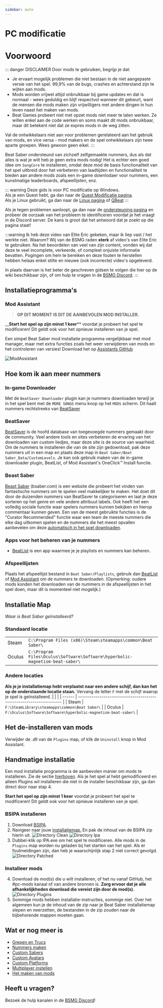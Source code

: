 ```yaml
---
sidebar: auto
---
```


# PC modificatie
# Voorwoord

::: danger DISCLAIMER Door mods te gebruiken, begrijp je dat:
- Je ervaart mogelijk problemen die niet bestaan in de niet aangepaste versie van het spel. 99,9% van de bugs, crashes en achterstand zijn te wijten aan mods.
- Mods worden vrijwel altijd onbruikbaar bij game updates en dat is normaal - wees geduldig en blijf respectvol wanneer dit gebeurt, want de mensen die mods maken zijn vrijwilligers met andere dingen in hun leven naast het maken van mods.
- Beat Games probeert niet met opzet mods niet meer te laten werken. Ze willen enkel aan de code werken en soms maakt dit mods onbruikbaar, maar dit betekent niet dat ze expres mods in de weg zitten.

Val de ontwikkelaars niet aan voor problemen gerelateerd aan het gebruik van mods, en vice versa - mod makers en de spel ontwikkelaars zijn twee aparte groepen. Wees gewoon geen eikel. :::

Beat Saber ondersteund van zichzelf zelfgemaakte nummers, dus als dat alles is wat je wilt heb je geen extra mods nodig! Het is echter een goed idee om `SongCore` te installeren, omdat deze mod de basis functionaliteit van het spel uitbreid door het verbeteren van laadtijden en functionaliteit te bieden aan andere mods zoals een in-game downlodaer voor nummers, een kunstmatige leaderboards, afspeellijsten, enz.

::: warning Deze gids is voor PC modificatie op Windows.   
Als je een Quest hebt, ga dan naar de [Quest Modificatie pagina](/quest-modding.md).  
Als je Linux gebruikt, ga dan naar de [Linux pagina](/modding/linux.md) of [QBeat](https://github.com/geefr/beatsaber-linux-goodies/blob/master/README.md) :::

Als je tegen problemen aanloopt, ga dan naar de [ondersteuning pagina](./support) en probeer de oorzaak van het probleem te identificeren voordat je het vraagt in de Discord server. De kans is groot dat het antwoord dat je zoekt op die pagina staat!

:::warning Ik heb deze video van Elite Eric gekeken, maar ik liep vast / het werkte niet. Waarom? Wij van de BSMG raden **sterk** af video's van Elite Eric te gebruiken. Na het beoordelen van veel van zijn content, vonden wij dat deze te veel incomplete, verkeerde, of compleet onjuiste informatie bevatten. Pogingen om hem te bereiken en deze fouten te herstellen hebben helaas enkel stilte en nieuwe (ook incorrecte) video's opgeleverd.

In plaats daarvan is het beter de geschreven gidsen te volgen die hier op de wiki beschikbaar zijn, of om hulp te vragen in de [BSMG Discord](https://discord.gg/beatsabermods). :::

## Installatieprogramma's
### Mod Assistant
> **OP DIT MOMENT IS DIT DE AANBEVOLEN MOD INSTALLER.**

__**Start het spel op zijn minst 1 keer**** voordat je probeert het spel te modificeren! Dit geldt ook voor het opnieuw installeren van je spel.

Een simpel Beat Saber mod installatie programma vergelijkbaar met mod manager, maar met extra functies zoals het weer verwijderen van mods en het controleren van versies! Download het op [Assistants GitHub](https://github.com/Assistant/ModAssistant/releases/latest)

![ModAssistant](~@images/beginners-guide/modassistant.png)

## Hoe kom ik aan meer nummers
### In-game Downloader
Met de `BeatSaver Downloader` plugin kan je nummers downloaden terwijl je in het spel bent met de `MORE SONGS` menu knop op het `MODS` scherm. Dit haalt nummers rechtstreeks van [BeatSaver](https://beatsaver.com)

### BeatSaver
[BeatSaver](https://beatsaver.com) is de hoofd database van toegevoegde nummers gemaakt door de community. Veel andere tools en sites verbeteren de ervaring van het downloaden van custom liedjes, maar deze site is de source van waarheid. Om de nummers te installeren die van de site zijn gedownload, pak deze nummers uit in een map en plaats deze map in `Beat Saber/Beat Saber_Data/CustomLevels`.  Je kan ook gebruik maken van de in-game downloader plugin, BeatList, of Mod Assistant's OneClick™ Install functie.

### Beast Saber
[Beast Saber](https://www.bsaber.com) (bsaber.com) is een website die probeert het vinden van fantastische nummers om te spelen veel makkelijker te maken. Het doet dit door de duizenden nummers van BeatSaver te categoriseren en laat je deze sorteren op het genre en vele andere attribuut labels. Ook heeft het een volledig sociale functie waar spelers nummers kunnen bekijken en hierop commentaar kunnen geven. Een van de meest gebruikte functies is de "Curator Recommended" functie waar een team de meeste nummers die elke dag uitkomen spelen en de nummers die het meest opvallen aanbevelen om deze [automatisch in het spel downloaden](https://bsaber.com/beatsync/).

### Apps voor het beheren van je nummers
* [BeatList](https://github.com/Alaanor/beatlist) is een app waarmee je je playlists en nummers kan beheren.

### Afspeellijsten
Plaats het afspeellijst bestand in `Beat Saber/Playlists`, gebruik dan [BeatList](https://github.com/Alaanor/beatlist) of [Mod Assistant](https://github.com/Assistant/ModAssistant) om de nummers te downloaden. (Opmerking: oudere mods konden het downloaden van de nummers in de afspeellijsten in het spel doen, maar dit is momenteel niet mogelijk.)

## Installatie Map
_Waar is Beat Saber geïnstalleerd?_

### Standaard locatie
|        |                                                                                      |
| ------ | ------------------------------------------------------------------------------------ |
| Steam  | `C:\Program Files (x86)\Steam\steamapps\common\Beat Saber\`                  |
| Oculus | `C:\Program Files\Oculus\Software\Software\hyperbolic-magnetism-beat-saber\` |

### Andere locaties
**Als je je installatiemap hebt verplaatst naar een andere schijf, dan kan het op de onderstaande locatie staan.** Vervang de letter `F` met de schijf waarop je spel is geïnstalleerd.
|        |                                                                       |
| ------ | --------------------------------------------------------------------- |
| Steam  | `F:\SteamLibrary\steamapps\common\Beat Saber\`                 |
| Oculus | `F:\Oculus\Software\Software\hyperbolic-magnetism-beat-saber\` |

## Het de-installeren van mods
Verwijder de .dll van de `Plugins` map, of klik de `Uninstall` knop in Mod Assistant.

## Handmatige installatie
Een mod installatie programma is de aanbevolen manier om mods te installeren. Zie de sectie [hierboven](#installers). Als je het spel al hebt gemodificeerd en alleen Plugins wil installeren die niet in de installer beschikbaar zijn, ga dan direct door naar stap 4.

**Start het spel op zijn minst 1 keer** voordat je probeert het spel te modificeren! Dit geldt ook voor het opnieuw installeren van je spel.
### BSIPA installeren
1. Download [BSIPA](https://github.com/bsmg/BeatSaber-IPA-Reloaded/releases).
2. Navigeer naar jouw [installatiemap.](#install-folder) En pak de inhoud van de BSIPA zip hierin uit. ![Directory Clean](~@images/beginners-guide/directory-clean.png "Directory Clean") ![Directory Ipa](~@images/beginners-guide/directory-ipa.png "Directory Ipa")
3. Dubbel-klik op IPA.exe om het spel te modificeren. Alle mods in de `Plugins` map worden nu geladen bij het starten van het spel. Als er foutmeldingen zijn, dan heb je waarschijnlijk stap 2 niet correct gevolgd. ![Directory Patched](~@images/beginners-guide/directory-patched.png "Directory Patched")

### Installeer mods
4. Download de mod(s) die u wilt installeren, of het nu vanaf GitHub, het #pc-mods kanaal of van andere bronnen is. **Zorg ervoor dat je alle afhankelijkheden download die vereist zijn door de mod(s).** ![Directory Plugins](~@images/beginners-guide/directory-plugins.png "Directory Plugins")
5. Sommige mods hebben installatie-instructies, sommige niet. Over het algemeen kun je de inhoud van de zip naar je Beat Saber installatiemap slepen en neerzetten, de bestanden in de zip zouden naar de bijbehorende mappen moeten gaan.


## Wat er nog meer is
* [Grepen en Trucs](./grips-and-tricks.md)
* [Nummers maken](/mapping/)
* [Custom Sabers](/models/custom-sabers.md)
* [Custom Avatars](/models/custom-avatars.md)
* [Custom Platforms](/models/custom-platforms.md)
* [Multiplayer instellen](https://bs.assistant.moe/Multiplayer/)
* [Het maken van mods](/modding/)

## Heeft u vragen?
Bezoek de hulp kanalen in de [BSMG Discord](https://discord.gg/beatsabermods)!

